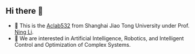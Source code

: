 ## Hi there 👋
- 🌱 This is the [Aclab532](https://academic532.github.io/) from Shanghai Jiao Tong University under Prof. [Ning Li](https://scholar.google.com/citations?user=BOoVwkcAAAAJ&hl=en&oi=sra).
- 🔭 We are interested in Artificial Intelligence, Robotics, and Intelligent Control and Optimization of Complex Systems.

<!--
**academic532/academic532** is a ✨ _special_ ✨ repository because its `README.md` (this file) appears on your GitHub profile.

Here are some ideas to get you started:

- 🔭 I’m currently working on ...
- 🌱 I’m currently learning ...
- 👯 I’m looking to collaborate on ...
- 🤔 I’m looking for help with ...
- 💬 Ask me about ...
- 📫 How to reach me: ...
- 😄 Pronouns: ...
- ⚡ Fun fact: ...
-->
